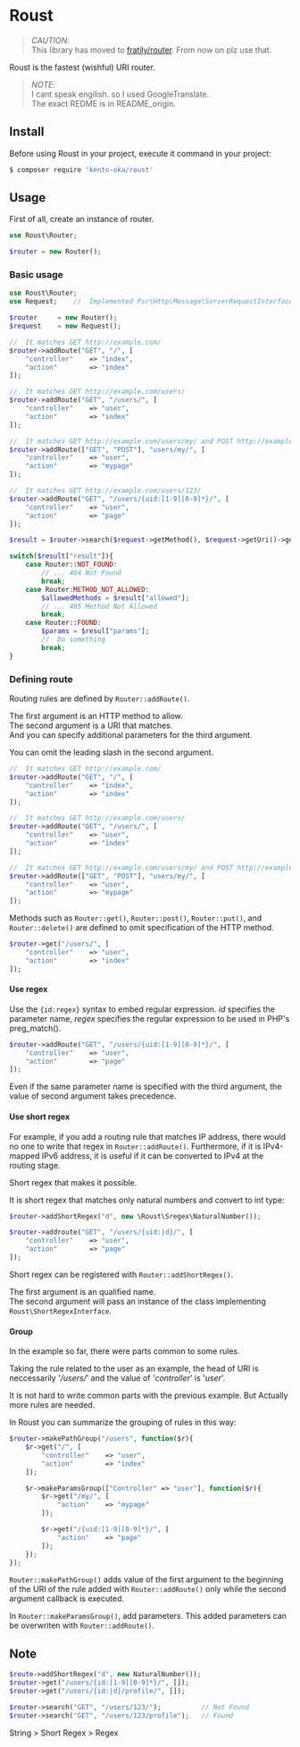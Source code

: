 # Roust

> *CAUTION*:  
> This library has moved to [fratily/router](https://github.com/fratily/router).
> From now on plz use that.

Roust is the fastest (wishful) URI router.

> *NOTE*:  
> I cant speak engilish. so I used GoogleTranslate.  
> The exact REDME is in README_origin.

## Install

Before using Roust in your project, execute it command in your project:

``` bash
$ composer require 'kento-oka/roust'
```

## Usage

First of all, create an instance of router.

```php
use Roust\Router;

$router = new Router();
```

### Basic usage

```php
use Roust\Router;
use Request;    //  Implemented Psr\Http\Message\ServerRequestInterface

$router     = new Router();
$request    = new Request();

//  It matches GET http://example.com/
$router->addRoute("GET", "/", [
    "controller"    => "index",
    "action"        => "index"
]);

//  It matches GET http://example.com/users/
$router->addRoute("GET", "/users/", [
    "controller"    => "user",
    "action"        => "index"
]);

//  It matches GET http://example.com/users/my/ and POST http://example.com/users/my/
$router->addRoute(["GET", "POST"], "users/my/", [
    "controller"    => "user",
    "action"        => "mypage"
]);

//  It matches GET http://example.com/users/123/
$router->addRoute("GET", "/users/{uid:[1-9][0-9]*}/", [
    "controller"    => "user",
    "action"        => "page"
]);

$result = $router->search($request->getMethod(), $request->getUri()->getPath());

switch($result["result"]){
    case Router::NOT_FOUND:
        // ... 404 Not Found
        break;
    case Router:METHOD_NOT_ALLOWED:
        $allowedMethods = $result["allowed"];
        // ... 405 Method Not Allowed
        break;
    case Router::FOUND:
        $params = $resul["params"];
        //  Do something
        break;
}
```

### Defining route

Routing rules are defined by `Router::addRoute()`.

The first argument is an HTTP method to allow.  
The second argument is a URI that matches.  
And you can specify additional parameters for the third argument. 

You can omit the leading slash in the second argument.

```php
//  It matches GET http://example.com/
$router->addRoute("GET", "/", [
    "controller"    => "index",
    "action"        => "index"
]);

//  It matches GET http://example.com/users/
$router->addRoute("GET", "/users/", [
    "controller"    => "user",
    "action"        => "index"
]);

//  It matches GET http://example.com/users/my/ and POST http://example.com/users/my/
$router->addRoute(["GET", "POST"], "users/my/", [
    "controller"    => "user",
    "action"        => "mypage"
]);
```

Methods such as `Router::get()`, `Router::post()`, `Router::put()`, and
`Router::delete()` are defined to omit specification of the HTTP method.

```php
$router->get("/users/", [
    "controller"    => "user",
    "action"        => "index"
]);
```

#### Use regex

Use the `{id:regex}` syntax to embed regular expression.
*id* specifies the parameter name, *regex* specifies the regular expression
to be used in PHP's preg_match().

```php
$router->addRoute("GET", "/users/{uid:[1-9][0-9]*}/", [
    "controller"    => "user",
    "action"        => "page"
]);
```

Even if the same parameter name is specified with the third argument,
the value of second argument takes precedence.

#### Use short regex

For example, if you add a routing rule that matches IP address,
there would no one to write that regex in `Router::addRoute()`.
Furthermore, if it is IPv4-mapped IPv6 address,
it is useful if it can be converted to IPv4 at the routing stage.

Short regex that makes it possible.

It is short regex that matches only natural numbers and convert to int type:

```php
$router->addShortRegex("d", new \Roust\Sregex\NaturalNumber());

$router->addroute("GET", "/users/{uid:|d}/", [
    "controller"    => "user",
    "action"        => "page"
]);
```

Short regex can be registered with `Router::addShortRegex()`.

The first argument is an qualified name.  
The second argument will pass an instance of the class implementing
`Roust\ShortRegexInterface`.

#### Group

In the example so far, there were parts common to some rules.

Taking the rule related to the user as an example, the head of URI is
neccessarily '*/users/*' and the value of '*controller*' is '*user*'.

It is not hard to write common parts with the previous example.
But Actually more rules are needed.

In Roust you can summarize the grouping of rules in this way:

```php
$router->makePathGroup("/users", function($r){
    $r->get("/", [
        "controller"    => "user",
        "action"        => "index"
    ]);

    $r->makeParamsGroup(["Controller" => "user"], function($r){
        $r->get("/my/", [
            "action"    => "mypage"
        ]);

        $r->get("/{uid:[1-9][0-9]*}/", [
            "action"    => "page"
        ]);
    });
});
```

`Router::makePathGroup()` adds value of the first argument to the 
beginning of the URI of the rule added with `Router::addRoute()` only while
the second argument callback is executed.

In `Router::makeParamsGroup()`, add parameters.
This added parameters can be overwriten with `Router::addRoute()`.

## Note

```php
$route->addShortRegex("d", new NaturalNumber());
$router->get("/users/{id:[1-9][0-9]*}/", []);
$router->get("/users/{id:|d}/profile/", []);

$router->search("GET", "/users/123/");          // Not Found
$router->search("GET", "/users/123/profile");   // Found
```

String > Short Regex > Regex